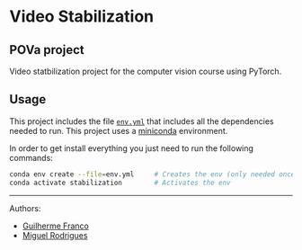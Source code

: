 # Video Stabilization
## POVa project

Video statbilization project for the computer vision course using PyTorch.

## Usage

This project includes the file [`env.yml`](env.yml) that includes all the
dependencies needed to run. This project uses a 
[miniconda](https://docs.conda.io/projects/miniconda/en/latest/) environment.

In order to get install everything you just need to run the following commands:

```bash
conda env create --file=env.yml     # Creates the env (only needed once) 
conda activate stabilization        # Activates the env
```

---
Authors:

- [Guilherme Franco](mailto:xfranc01@stud.fit.vutbr.cz)
- [Miguel Rodrigues](mailto:xboave00@stud.fit.vutbr.cz)

